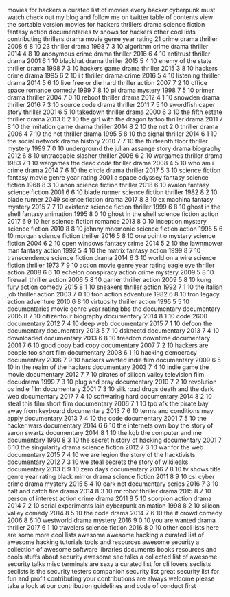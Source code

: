 movies for hackers a curated list of movies every hacker cyberpunk must watch check out my blog and follow me on twitter table of contents view the sortable version movies for hackers thrillers drama science fiction fantasy action documentaries tv shows for hackers other cool lists contributing thrillers drama movie genre year rating 21 crime drama thriller 2008 6 8 10 23 thriller drama 1998 7 3 10 algorithm crime drama thriller 2014 4 8 10 anonymous crime drama thriller 2016 6 4 10 antitrust thriller drama 2001 6 1 10 blackhat drama thriller 2015 5 4 10 enemy of the state thriller drama 1998 7 3 10 hackers game drama thriller 2015 3 8 10 hackers crime drama 1995 6 2 10 i t thriller drama crime 2016 5 4 10 listening thriller drama 2014 5 6 10 live free or die hard thriller action 2007 7 2 10 office space romance comedy 1999 7 8 10 pi drama mystery 1998 7 5 10 primer drama thriller 2004 7 0 10 reboot thriller drama 2012 4 1 10 snowden drama thriller 2016 7 3 10 source code drama thriller 2011 7 5 10 swordfish caper story thriller 2001 6 5 10 takedown thriller drama 2000 6 3 10 the fifth estate thriller drama 2013 6 2 10 the girl with the dragon tattoo thriller drama 2011 7 8 10 the imitation game drama thriller 2014 8 2 10 the net 2 0 thriller drama 2006 4 7 10 the net thriller drama 1995 5 8 10 the signal thriller 2014 6 1 10 the social network drama history 2010 7 7 10 the thirteenth floor thriller mystery 1999 7 0 10 underground the julian assange story drama biography 2012 6 8 10 untraceable slasher thriller 2008 6 2 10 wargames thriller drama 1983 7 1 10 wargames the dead code thriller drama 2008 4 5 10 who am i crime drama 2014 7 6 10 the circle drama thriller 2017 5 3 10 science fiction fantasy movie genre year rating 2001 a space odyssey fantasy science fiction 1968 8 3 10 anon science fiction thriller 2018 6 10 avalon fantasy science fiction 2001 6 6 10 blade runner science fiction thriller 1982 8 2 10 blade runner 2049 science fiction drama 2017 8 3 10 ex machina fantasy mystery 2015 7 7 10 existenz science fiction thriller 1999 6 8 10 ghost in the shell fantasy animation 1995 8 0 10 ghost in the shell science fiction action 2017 6 9 10 her science fiction romance 2013 8 0 10 inception mystery science fiction 2010 8 8 10 johnny mnemonic science fiction action 1995 5 6 10 morgan science fiction thriller 2016 5 8 10 one point o mystery science fiction 2004 6 2 10 open windows fantasy crime 2014 5 2 10 the lawnmower man fantasy action 1992 5 4 10 the matrix fantasy action 1999 8 7 10 transcendence science fiction drama 2014 6 3 10 world on a wire science fiction thriller 1973 7 9 10 action movie genre year rating eagle eye thriller action 2008 6 6 10 echelon conspiracy action crime mystery 2009 5 8 10 firewall thriller action 2006 5 8 10 gamer thriller action 2009 5 8 10 kung fury action comedy 2015 8 1 10 sneakers thriller action 1992 7 1 10 the italian job thriller action 2003 7 0 10 tron action adventure 1982 6 8 10 tron legacy action adventure 2010 6 8 10 virtuosity thriller action 1995 5 5 10 documentaries movie genre year rating bbs the documentary documentary 2005 8 7 10 citizenfour biography documentary 2014 8 1 10 code 2600 documentary 2012 7 4 10 deep web documentary 2015 7 1 10 defcon the documentary documentary 2013 5 7 10 dsknectd documentary 2013 7 4 10 downloaded documentary 2013 6 8 10 freedom downtime documentary 2001 7 6 10 good copy bad copy documentary 2007 7 2 10 hackers are people too short film documentary 2008 6 1 10 hacking democracy documentary 2006 7 9 10 hackers wanted indie film documentary 2009 6 5 10 in the realm of the hackers documentary 2003 7 4 10 indie game the movie documentary 2012 7 7 10 pirates of silicon valley television film docudrama 1999 7 3 10 plug and pray documentary 2010 7 2 10 revolution os indie film documentary 2001 7 3 10 silk road drugs death and the dark web documentary 2017 7 4 10 softwaring hard documentary 2014 8 2 10 steal this film short film documentary 2006 7 1 10 tpb afk the pirate bay away from keyboard documentary 2013 7 6 10 terms and conditions may apply documentary 2013 7 4 10 the code documentary 2001 7 5 10 the hacker wars documentary 2014 6 6 10 the internets own boy the story of aaron swartz documentary 2014 8 1 10 the kgb the computer and me documentary 1990 8 3 10 the secret history of hacking documentary 2001 7 6 10 the singularity drama science fiction 2012 7 3 10 war for the web documentary 2015 7 4 10 we are legion the story of the hacktivists documentary 2012 7 3 10 we steal secrets the story of wikileaks documentary 2013 6 9 10 zero days documentary 2016 7 8 10 tv shows title genre year rating black mirror drama science fiction 2011 8 9 10 csi cyber crime drama mystery 2015 5 4 10 dark net documentary series 2016 7 3 10 halt and catch fire drama 2014 8 3 10 mr robot thriller drama 2015 8 7 10 person of interest action crime drama 2011 8 5 10 scorpion action drama 2014 7 2 10 serial experiments lain cyberpunk animation 1998 8 2 10 silicon valley comedy 2014 8 5 10 the code drama 2014 7 6 10 the it crowd comedy 2006 8 6 10 westworld drama mystery 2016 9 0 10 you are wanted drama thriller 2017 6 1 10 travelers science fiction 2016 8 0 10 other cool lists here are some more cool lists awesome awesome hacking a curated list of awesome hacking tutorials tools and resources awesome security a collection of awesome software libraries documents books resources and cools stuffs about security awesome sec talks a collected list of awesome security talks misc terminals are sexy a curated list for cli lovers seclists seclists is the security testers companion security list great security list for fun and profit contributing your contributions are always welcome please take a look at our contribution guidelines and code of conduct first